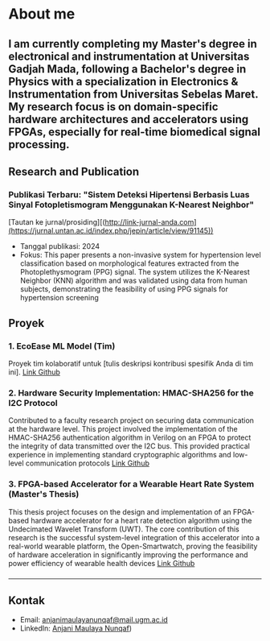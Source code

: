 # About me
I am currently completing my Master's degree in electronical and instrumentation at Universitas Gadjah Mada, following a Bachelor's degree in Physics with a specialization in Electronics & Instrumentation from Universitas Sebelas Maret. My research focus is on domain-specific hardware architectures and accelerators using FPGAs, especially for real-time biomedical signal processing. 
---

## Research and Publication

### Publikasi Terbaru: "Sistem Deteksi Hipertensi Berbasis Luas Sinyal Fotopletismogram Menggunakan K-Nearest Neighbor"
[Tautan ke jurnal/prosiding][(http://link-jurnal-anda.com](https://jurnal.untan.ac.id/index.php/jepin/article/view/91145))

- Tanggal publikasi: 2024
- Fokus: This paper presents a non-invasive system for hypertension level classification based on morphological features extracted from the Photoplethysmogram (PPG) signal. The system utilizes the K-Nearest Neighbor (KNN) algorithm and was validated using data from human subjects, demonstrating the feasibility of using PPG signals for hypertension screening

## Proyek
### 1. EcoEase ML Model (Tim)
Proyek tim kolaboratif untuk [tulis deskripsi kontribusi spesifik Anda di tim ini].
[Link Github](https://github.com/EcoEase/ecoease-ml-model)

### 2. Hardware Security Implementation: HMAC-SHA256 for the I2C Protocol 
Contributed to a faculty research project on securing data communication at the hardware level. This project involved the implementation of the HMAC-SHA256 authentication algorithm in Verilog on an FPGA to protect the integrity of data transmitted over the I2C bus. This provided practical experience in implementing standard cryptographic algorithms and low-level communication protocols
[Link Github](https://github.com/anjani-nunqaf/fpga-hmac-accelerator) 

### 3. FPGA-based Accelerator for a Wearable Heart Rate System (Master's Thesis)
This thesis project focuses on the design and implementation of an FPGA-based hardware accelerator for a heart rate detection algorithm using the Undecimated Wavelet Transform (UWT). The core contribution of this research is the successful system-level integration of this accelerator into a real-world wearable platform, the Open-Smartwatch, proving the feasibility of hardware acceleration in significantly improving the performance and power efficiency of wearable health devices
[Link Github](https://github.com/EcoEase/ecoease-ml-model)

###

---

## Kontak
* Email: anjanimaulayanunqaf@mail.ugm.ac.id
* LinkedIn: [Anjani Maulaya Nunqaf](https://id.linkedin.com/in/anjani-maulaya-nunqaf-960418208))
